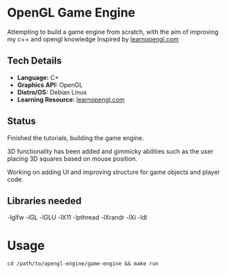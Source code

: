 # OpenGL Game Engine

Attempting to build a game engine from scratch, with the aim of improving my c++ and opengl knowledge
Inspired by [learnopengl.com](https://learnopengl.com/)

## Tech Details

- **Language:** C+
- **Graphics API:** OpenGL
- **Distro/OS:** Debian Linux
- **Learning Resource:** [learnopengl.com](https://learnopengl.com/)

## Status

Finished the tutorials, building the game engine.

3D functionality has been added and gimmicky abilities such as the user placing 3D squares based on mouse position.

Working on adding UI and improving structure for game objects and player code.

## Libraries needed

-lglfw -lGL -lGLU -lX11 -lpthread -lXrandr -lXi -ldl

# Usage
``cd /path/to/opengl-engine/game-engine && make run``
